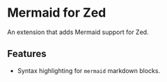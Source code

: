 # Mermaid for Zed

An extension that adds Mermaid support for Zed.

## Features
- Syntax highlighting for `mermaid` markdown blocks.
